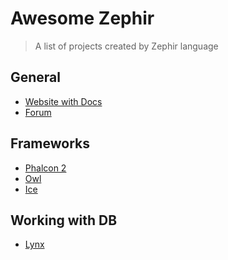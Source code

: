 Awesome Zephir
==============

> A list of projects created by Zephir language

## General

- [Website with Docs](http://zephir-lang.com/)
- [Forum](http://forum.zephir-lang.com/)

## Frameworks

- [Phalcon 2](https://github.com/phalcon/cphalcon/tree/2.0.0)
- [Owl](https://github.com/owl-framework/owl)
- [Ice](https://github.com/ice/framework)

## Working with DB

- [Lynx](https://github.com/lynx/lynx)
